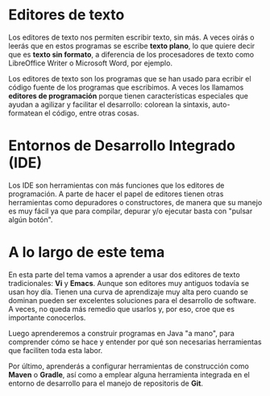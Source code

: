 # Editores de texto
Los editores de texto nos permiten escribir texto, sin más. A veces oirás o leerás que en estos programas se escribe **texto plano**, lo que quiere decir que es **texto sin formato**, a diferencia de los procesadores de texto como LibreOffice Writer o Microsoft Word, por ejemplo.

Los editores de texto son los programas que se han usado para ecribir el código fuente de los programas que escribimos. A veces los llamamos **editores de programación** porque tienen características especiales que ayudan a agilizar y facilitar el desarrollo: colorean la sintaxis, auto-formatean el código, entre otras cosas.

# Entornos de Desarrollo Integrado (IDE)
Los IDE son herramientas con más funciones que los editores de programación. A parte de hacer el papel de editores tienen otras herramientas como depuradores o constructores, de manera que su manejo es muy fácil ya que para compilar, depurar y/o ejecutar basta con "pulsar algún botón".

# A lo largo de este tema
En esta parte del tema vamos a aprender a usar dos editores de texto tradicionales: **Vi** y **Emacs**. Aunque son editores muy antiguos todavía se usan hoy día. Tienen una curva de aprendizaje muy alta pero cuando se dominan pueden ser excelentes soluciones para el desarrollo de software. A veces, no queda más remedio que usarlos y, por eso, croe que es importante conocerlos.

Luego aprenderemos a construir programas en Java "a mano", para comprender cómo se hace y entender por qué son necesarias herramientas que faciliten toda esta labor.

Por último, aprenderás a configurar herramientas de construcción como **Maven** o **Gradle**, así como a emplear alguna herramienta integrada en el entorno de desarrollo para el manejo de repositoris de **Git**.
